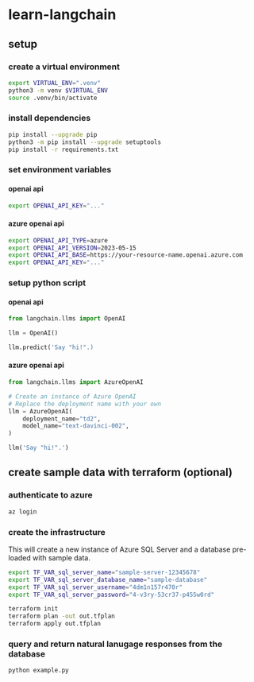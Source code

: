 # learn-langchain

## setup

### create a virtual environment

```bash
export VIRTUAL_ENV=".venv"
python3 -m venv $VIRTUAL_ENV
source .venv/bin/activate
```

### install dependencies

```bash
pip install --upgrade pip
python3 -m pip install --upgrade setuptools
pip install -r requirements.txt
```

### set environment variables

#### openai api

```bash
export OPENAI_API_KEY="..."
```

#### azure openai api

```bash
export OPENAI_API_TYPE=azure
export OPENAI_API_VERSION=2023-05-15
export OPENAI_API_BASE=https://your-resource-name.openai.azure.com
export OPENAI_API_KEY="..."
```

### setup python script

#### openai api

```python
from langchain.llms import OpenAI

llm = OpenAI()

llm.predict('Say "hi!".)
```

#### azure openai api

```python
from langchain.llms import AzureOpenAI

# Create an instance of Azure OpenAI
# Replace the deployment name with your own
llm = AzureOpenAI(
    deployment_name="td2",
    model_name="text-davinci-002",
)

llm('Say "hi!".')
```

## create sample data with terraform (optional)

### authenticate to azure

```bash
az login
```

### create the infrastructure

This will create a new instance of Azure SQL Server and a database pre-loaded with sample data.

```bash
export TF_VAR_sql_server_name="sample-server-12345678"
export TF_VAR_sql_server_database_name="sample-database"
export TF_VAR_sql_server_username="4dm1n157r470r"
export TF_VAR_sql_server_password="4-v3ry-53cr37-p455w0rd"
```

```bash
terraform init
terraform plan -out out.tfplan
terraform apply out.tfplan
```

### query and return natural lanugage responses from the database

```python
python example.py
```
